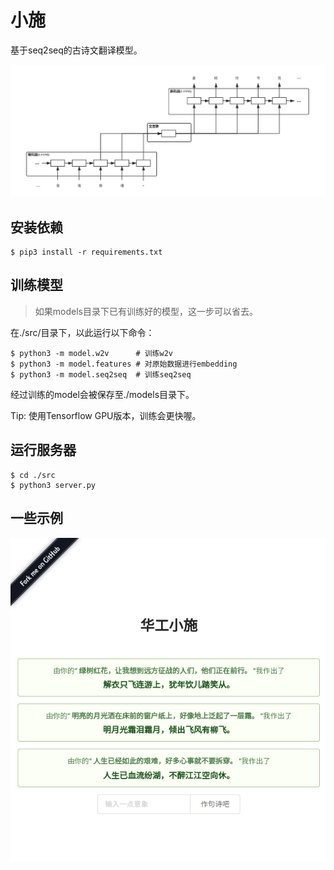 # 小施

基于seq2seq的古诗文翻译模型。

![model](./mdimg/seq2seq.png)

## 安装依赖

```
$ pip3 install -r requirements.txt
```

## 训练模型

> 如果models目录下已有训练好的模型，这一步可以省去。

在./src/目录下，以此运行以下命令：

```
$ python3 -m model.w2v      # 训练w2v
$ python3 -m model.features # 对原始数据进行embedding
$ python3 -m model.seq2seq  # 训练seq2seq
```

经过训练的model会被保存至./models目录下。

Tip: 使用Tensorflow GPU版本，训练会更快喔。

## 运行服务器

```
$ cd ./src
$ python3 server.py
```

## 一些示例

![example](./mdimg/example.png)